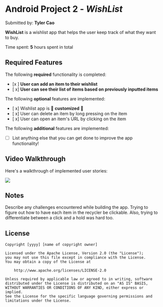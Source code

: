 # Android Project 2 - *WishList*

Submitted by: **Tyler Cao**

**WishList** is a wishlist app that helps the user keep track of what they want to buy.

Time spent: **5** hours spent in total

## Required Features

The following **required** functionality is completed:

- [x ] **User can add an item to their wishlist**
- [ x] **User can see their list of items based on previously inputted items**

The following **optional** features are implemented:

- [ x] Wishlist app is 🎨 **customized** 🎨
- [ x] User can delete an item by long pressing on the item
- [ x] User can open an item's URL by clicking on the item

The following **additional** features are implemented:

* [ ] List anything else that you can get done to improve the app functionality!

## Video Walkthrough

Here's a walkthrough of implemented user stories:

<img src="https://i.https://imgur.com/W7zUyjM.gif" />


## Notes

Describe any challenges encountered while building the app.
Trying to figure out how to have each item in the recycler be clickable. Also, trying to differentiate between a click and a hold was hard too.

## License

    Copyright [yyyy] [name of copyright owner]

    Licensed under the Apache License, Version 2.0 (the "License");
    you may not use this file except in compliance with the License.
    You may obtain a copy of the License at

        http://www.apache.org/licenses/LICENSE-2.0

    Unless required by applicable law or agreed to in writing, software
    distributed under the License is distributed on an "AS IS" BASIS,
    WITHOUT WARRANTIES OR CONDITIONS OF ANY KIND, either express or implied.
    See the License for the specific language governing permissions and
    limitations under the License.

